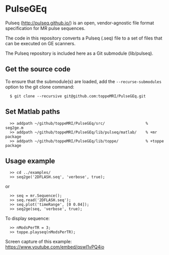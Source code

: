 # PulseGEq

Pulseq (http://pulseq.github.io/) is an open, vendor-agnostic file format specification for MR pulse sequences.

The code in this repository converts a Pulseq (.seq) file to a set of files that can be executed on GE scanners.

The Pulseq repository is included here as a Git submodule (lib/pulseq).


## Get the source code

To ensure that the submodule(s) are loaded, add the `--recurse-submodules` option to the git clone command:

<!--- 
$ git clone --recurse-submodules git@github.com:toppeMRI/PulseGEq.git>
-->

```
  $ git clone --recursive git@github.com:toppeMRI/PulseGEq.git
```


## Set Matlab paths

```
  >> addpath ~/github/toppeMRI/PulseGEq/src/                  % seg2ge.m
  >> addpath ~/github/toppeMRI/PulseGEq/lib/pulseq/matlab/    % +mr package
  >> addpath ~/github/toppeMRI/PulseGEq/lib/toppe/            % +toppe package
```


## Usage example

```
  >> cd ../examples/
  >> seq2ge('2DFLASH.seq', 'verbose', true);
```
or
```
  >> seq = mr.Sequence();
  >> seq.read('2DFLASH.seq');
  >> seq.plot('timeRange', [0 0.04]);
  >> seq2ge(seq, 'verbose', true);
```

To display sequence:
```
  >> nModsPerTR = 3;
  >> toppe.playseq(nModsPerTR);

```

Screen capture of this example: https://www.youtube.com/embed/qswI1vPQ4io
